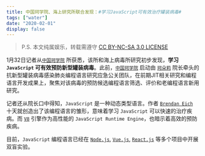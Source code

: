 ```yaml
---
title: 中国珂学院、海上研究所联合发现：#学习JavaScript可有效治疗罐装病毒#
tags: ["water"]
date: "2020-02-01"
display: false
---
```


> P.S. 本文纯属娱乐，转载需遵守 [CC BY-NC-SA 3.0 LICENSE](../../../LICENSE)

1月32日记者从[`中国珂学院`] 所获悉，该所和海上病毒所研究初步发现，**学习 `JavaScript` 可有效预防新型罐装病毒**。此前，[`中国珂学院`] 启动由 [`珂朵莉`] 院长牵头的抗新型罐装病毒感染肺炎编程语言研究应急公关团队，在前期JIT相关研究和编程语言开发成果上，聚焦对该病毒的预防候选编程语言筛选、评价和老编程语言新用研究。

记者还从院长口中得知，`JavaScript` 是一种动态类型语言。作者 [`Brendan Eich`] 十天就创造出了该编程语言的雏形，意味着学习 `JavaScript` 可以快速的治疗疾病。而 [`V8`] 引擎作为高性能的 `JavaScript Runtime Engine`，也暗示着高效的预防疾病。

目前，`JavaScript` 编程语言已经在 [`Node.js`], [`Vue.js`], [`React.js`] 等多个项目中开展双盲实验。

[`中国珂学院`]: https://www.chtholly.ac.cn/

[`珂朵莉`]: https://zh.moegirl.org/zh-hans/%E7%8F%82%E6%9C%B5%E8%8E%89%C2%B7%E8%AF%BA%E5%A1%94%C2%B7%E7%91%9F%E5%B0%BC%E6%AC%A7%E9%87%8C%E6%96%AF

[`Brendan Eich`]: https://zh.wikipedia.org/wiki/%E5%B8%83%E8%98%AD%E7%99%BB%C2%B7%E8%89%BE%E5%85%8B

[`V8`]: https://v8.dev/

[`Node.js`]: https://nodejs.org/en/

[`React.js`]: https://zh-hans.reactjs.org/

[`Vue.js`]: https://cn.vuejs.org/index.html
